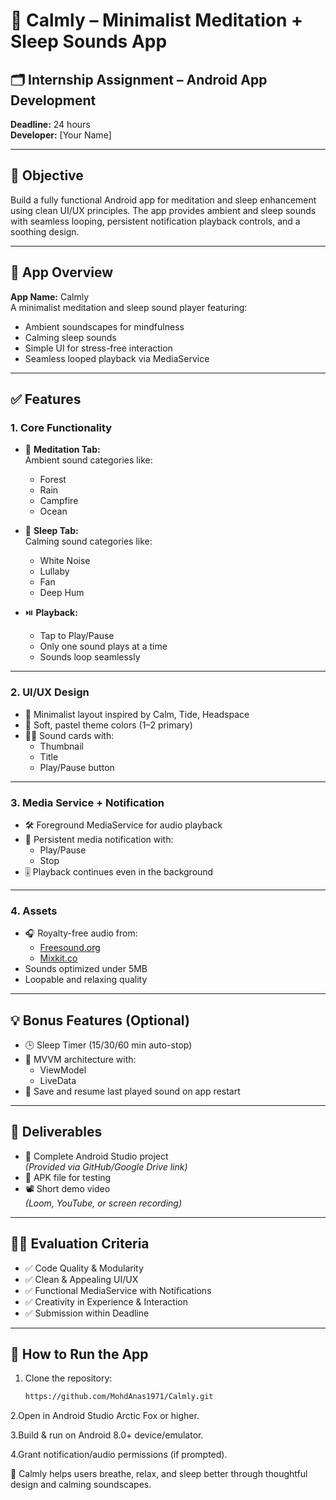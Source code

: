 # 🧘 Calmly – Minimalist Meditation + Sleep Sounds App

## 🗂️ Internship Assignment – Android App Development  
**Deadline:** 24 hours  
**Developer:** [Your Name]  

---

## 🎯 Objective  
Build a fully functional Android app for meditation and sleep enhancement using clean UI/UX principles. The app provides ambient and sleep sounds with seamless looping, persistent notification playback controls, and a soothing design.

---

## 📲 App Overview

**App Name:** Calmly  
A minimalist meditation and sleep sound player featuring:
- Ambient soundscapes for mindfulness
- Calming sleep sounds
- Simple UI for stress-free interaction
- Seamless looped playback via MediaService

---

## ✅ Features

### 1. Core Functionality
- 🧘 **Meditation Tab:**  
  Ambient sound categories like:
  - Forest
  - Rain
  - Campfire
  - Ocean

- 🌙 **Sleep Tab:**  
  Calming sound categories like:
  - White Noise
  - Lullaby
  - Fan
  - Deep Hum

- ⏯️ **Playback:**
  - Tap to Play/Pause
  - Only one sound plays at a time
  - Sounds loop seamlessly

---

### 2. UI/UX Design
- 📱 Minimalist layout inspired by Calm, Tide, Headspace
- 🎨 Soft, pastel theme colors (1–2 primary)
- 🧑‍🎨 Sound cards with:
  - Thumbnail
  - Title
  - Play/Pause button

---

### 3. Media Service + Notification
- 🛠️ Foreground MediaService for audio playback
- 🔔 Persistent media notification with:
  - Play/Pause
  - Stop
- 🎚️ Playback continues even in the background

---

### 4. Assets
- 🎧 Royalty-free audio from:
  - [Freesound.org](https://freesound.org)
  - [Mixkit.co](https://mixkit.co/free-sound-effects/)
- Sounds optimized under 5MB
- Loopable and relaxing quality

---

## 💡 Bonus Features (Optional)
- 🕒 Sleep Timer (15/30/60 min auto-stop)
- 🧱 MVVM architecture with:
  - ViewModel
  - LiveData
- 💾 Save and resume last played sound on app restart

---

## 🧪 Deliverables
- 📂 Complete Android Studio project  
  *(Provided via GitHub/Google Drive link)*
- 📱 APK file for testing
- 📽️ Short demo video  
  *(Loom, YouTube, or screen recording)*

---

## 🧑‍⚖️ Evaluation Criteria
- ✅ Code Quality & Modularity
- ✅ Clean & Appealing UI/UX
- ✅ Functional MediaService with Notifications
- ✅ Creativity in Experience & Interaction
- ✅ Submission within Deadline

---

## 🚀 How to Run the App

1. Clone the repository:
   ```bash
   https://github.com/MohdAnas1971/Calmly.git
   ```
2.Open in Android Studio Arctic Fox or higher.

3.Build & run on Android 8.0+ device/emulator.

4.Grant notification/audio permissions (if prompted).



🧘 Calmly helps users breathe, relax, and sleep better through thoughtful design and calming soundscapes.
